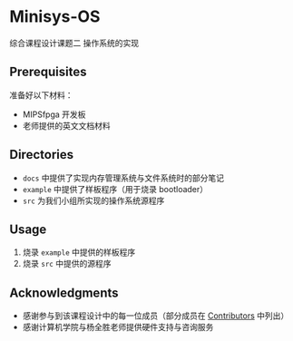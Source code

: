 # Minisys-OS
综合课程设计课题二 操作系统的实现

## Prerequisites
准备好以下材料：  
* MIPSfpga 开发板
* 老师提供的英文文档材料

## Directories
* `docs` 中提供了实现内存管理系统与文件系统时的部分笔记
* `example` 中提供了样板程序（用于烧录 bootloader）
* `src` 为我们小组所实现的操作系统源程序

## Usage
1. 烧录 `example` 中提供的样板程序
2. 烧录 `src` 中提供的源程序

## Acknowledgments
* 感谢参与到该课程设计中的每一位成员（部分成员在 [Contributors](https://github.com/mxzel/Minisys-OS/graphs/contributors) 中列出）
* 感谢计算机学院与杨全胜老师提供硬件支持与咨询服务
